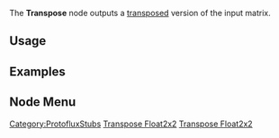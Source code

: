 <languages></languages>

The **Transpose** node outputs a
[transposed](https://en.wikipedia.org/wiki/Transpose) version of the
input matrix.

## Usage

## Examples

## Node Menu

[Category:ProtofluxStubs](Category:ProtofluxStubs "wikilink") [Transpose
Float2x2](Category:Protoflux{{#translation:}} "wikilink") [Transpose
Float2x2](Category:Protoflux:Operators{{#translation:}} "wikilink")